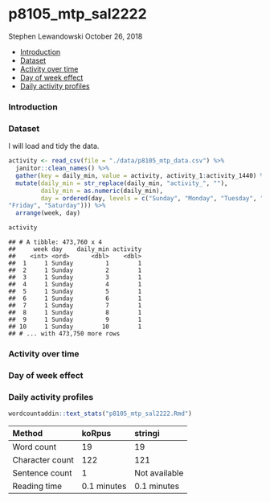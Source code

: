 p8105\_mtp\_sal2222
================
Stephen Lewandowski
October 26, 2018

-   [Introduction](#introduction)
-   [Dataset](#dataset)
-   [Activity over time](#activity-over-time)
-   [Day of week effect](#day-of-week-effect)
-   [Daily activity profiles](#daily-activity-profiles)

### Introduction

### Dataset

I will load and tidy the data.

``` r
activity <- read_csv(file = "./data/p8105_mtp_data.csv") %>%
  janitor::clean_names() %>% 
  gather(key = daily_min, value = activity, activity_1:activity_1440) %>% 
  mutate(daily_min = str_replace(daily_min, "activity_", ""),
         daily_min = as.numeric(daily_min),
         day = ordered(day, levels = c("Sunday", "Monday", "Tuesday", "Wednesday", "Thursday", 
"Friday", "Saturday"))) %>% 
  arrange(week, day)

activity
```

    ## # A tibble: 473,760 x 4
    ##     week day    daily_min activity
    ##    <int> <ord>      <dbl>    <dbl>
    ##  1     1 Sunday         1        1
    ##  2     1 Sunday         2        1
    ##  3     1 Sunday         3        1
    ##  4     1 Sunday         4        1
    ##  5     1 Sunday         5        1
    ##  6     1 Sunday         6        1
    ##  7     1 Sunday         7        1
    ##  8     1 Sunday         8        1
    ##  9     1 Sunday         9        1
    ## 10     1 Sunday        10        1
    ## # ... with 473,750 more rows

### Activity over time

### Day of week effect

### Daily activity profiles

``` r
wordcountaddin::text_stats("p8105_mtp_sal2222.Rmd")
```

| Method          | koRpus      | stringi       |
|:----------------|:------------|:--------------|
| Word count      | 19          | 19            |
| Character count | 122         | 121           |
| Sentence count  | 1           | Not available |
| Reading time    | 0.1 minutes | 0.1 minutes   |
